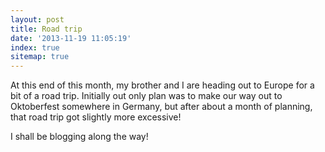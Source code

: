 ```yaml
---
layout: post
title: Road trip
date: '2013-11-19 11:05:19'
index: true
sitemap: true
---
```


<p>At this end of this month, my brother and I are heading out to Europe for a bit of a road trip. Initially out only plan was to make our way out to Oktoberfest somewhere in Germany, but after about a month of planning, that road trip got slightly more excessive!</p>
<p>I shall be blogging along the way!</p>
